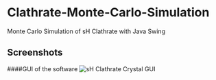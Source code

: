 Clathrate-Monte-Carlo-Simulation
===================

Monte Carlo Simulation of sH Clathrate with Java Swing

Screenshots
--------

####GUI of the software
![sH Clathrate Crystal GUI](https://github.com/alexal14/Clathrate-Monte-Carlo-Simulation/img/Swing.png)

